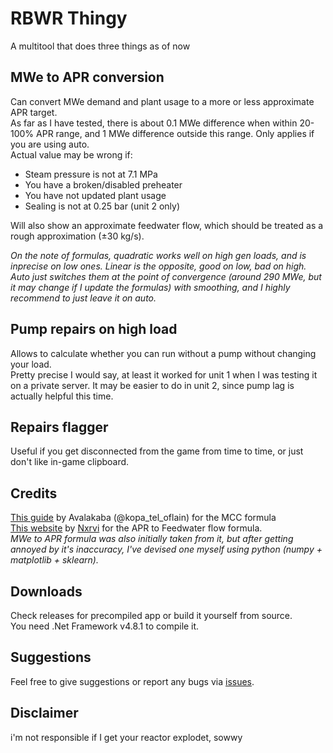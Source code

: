 # RBWR Thingy
A multitool that does three things as of now

## MWe to APR conversion
Can convert MWe demand and plant usage to a more or less approximate APR target.\
As far as I have tested, there is about 0.1 MWe difference when within 20-100% APR range, and 1 MWe difference outside this range. Only applies if you are using auto.\
Actual value may be wrong if:
- Steam pressure is not at 7.1 MPa
- You have a broken/disabled preheater
- You have not updated plant usage
- Sealing is not at 0.25 bar (unit 2 only)

Will also show an approximate feedwater flow, which should be treated as a rough approximation (±30 kg/s).

*On the note of formulas, quadratic works well on high gen loads, and is inprecise on low ones. Linear is the opposite, good on low, bad on high. Auto just switches them at the point of convergence (around 290 MWe, but it may change if I update the formulas) with smoothing, and I highly recommend to just leave it on auto.*
## Pump repairs on high load
Allows to calculate whether you can run without a pump without changing your load.\
Pretty precise I would say, at least it worked for unit 1 when I was testing it on a private server.
It may be easier to do in unit 2, since pump lag is actually helpful this time.
## Repairs flagger
Useful if you get disconnected from the game from time to time, or just don't like in-game clipboard.

## Credits
[This guide](https://docs.google.com/document/d/1Irwh4lIR1y15hKauZ3XupzsZ79sPYgwSfMnnWt8aulc/edit) by Avalakaba (@kopa_tel_oflain) for the MCC formula\
[This website](https://nxrvi.github.io/rbwrmultitoolweb/) by [Nxrvi](https://github.com/Nxrvi) for the APR to Feedwater flow formula.\
*MWe to APR formula was also initially taken from it, but after getting annoyed by it's inaccuracy, I've devised one myself using python (numpy + matplotlib + sklearn).*

## Downloads
Check releases for precompiled app or build it yourself from source.\
You need .Net Framework v4.8.1 to compile it.

## Suggestions
Feel free to give suggestions or report any bugs via [issues](https://github.com/artv15/RBWR-Thingy/issues).

## Disclaimer
i'm not responsible if I get your reactor explodet, sowwy
